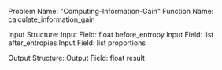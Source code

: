 Problem Name: "Computing-Information-Gain"
Function Name: calculate_information_gain

Input Structure:
Input Field: float before_entropy
Input Field: list<float> after_entropies
Input Field: list<float> proportions

Output Structure:
Output Field: float result